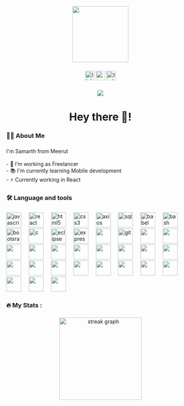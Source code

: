 <div align="center">
  <img height="150" src="https://camo.githubusercontent.com/62da68eb62b1e5f175f7d1f0191dd89a653d7908feb22d37d4a0ab07365d6791/68747470733a2f2f6d656469612e67697068792e636f6d2f6d656469612f4d3967624264396e6244724f5475314d71782f67697068792e676966"  />
</div>

###

<div align="center">
  <img src="https://img.shields.io/static/v1?message=LinkedIn&logo=linkedin&label=&color=0077B5&logoColor=white&labelColor=&style=for-the-badge" height="25" alt="linkedin logo"  />
  <img src="https://img.shields.io/static/v1?message=Youtube&logo=youtube&label=&color=FF0000&logoColor=white&labelColor=&style=for-the-badge" height="25" alt="youtube logo"  />
  <img src="https://img.shields.io/static/v1?message=Twitter&logo=twitter&label=&color=1DA1F2&logoColor=white&labelColor=&style=for-the-badge" height="25" alt="twitter logo"  />
</div>

###

<div align="center">
  <img src="https://visitor-badge.laobi.icu/badge?page_id=maurodesouza.maurodesouza&"  />
</div>

###

<h1 align="center">Hey there 👋!</h1>

###

<h3 align="left">👩‍💻  About Me</h3>

###

<p align="left">I'm Samarth from Meerut<br><br>- 🔭 I’m working as Freelancer<br>- 📚 I'm currently learning Mobile development<br>- ⚡ Currently working in React</p>

###

<h3 align="left">🛠 Language and tools</h3>

###

<div align="left">
    <img src="https://cdn.jsdelivr.net/gh/devicons/devicon/icons/javascript/javascript-original.svg" height="40" alt="javascript logo"  />
    <img width="12" />
    <img src="https://cdn.jsdelivr.net/gh/devicons/devicon/icons/react/react-original.svg" height="40" alt="react logo"  />
    <img width="12" />
    <img src="https://cdn.jsdelivr.net/gh/devicons/devicon/icons/html5/html5-original.svg" height="40" alt="html5 logo"  />
    <img width="12" />
    <img src="https://cdn.jsdelivr.net/gh/devicons/devicon/icons/css3/css3-original.svg" height="40" alt="css3 logo"  />
   <img width="12" />
    <img src="https://cdn.jsdelivr.net/gh/devicons/devicon@latest/icons/axios/axios-plain.svg" height="40" alt="axios"  />
    <img width="12" />
    <img src="https://cdn.jsdelivr.net/gh/devicons/devicon@latest/icons/azuresqldatabase/azuresqldatabase-original.svg" height="40" alt="sql"  />
    <img width="12" />
    <img src="https://cdn.jsdelivr.net/gh/devicons/devicon@latest/icons/babel/babel-original.svg" height="40" alt="babel"  />
    <img width="12" />
    <img src="https://cdn.jsdelivr.net/gh/devicons/devicon@latest/icons/bash/bash-original.svg" height="40" alt="bash"  />
    <img width="12" />
    <img src="https://cdn.jsdelivr.net/gh/devicons/devicon@latest/icons/bootstrap/bootstrap-original.svg" height="40" alt="bootsrap"  />
    <img width="12" />
    <img src="https://cdn.jsdelivr.net/gh/devicons/devicon@latest/icons/c/c-original.svg" height="40" alt="c"  />
    <img width="12" />
    <img src="https://cdn.jsdelivr.net/gh/devicons/devicon@latest/icons/eclipse/eclipse-original.svg" height="40" alt="eclipse"  />
    <img width="12" />
    <img src="https://cdn.jsdelivr.net/gh/devicons/devicon@latest/icons/express/express-original.svg" height="40" alt="express"  />
    <img width="12" />
    <img src="https://cdn.jsdelivr.net/gh/devicons/devicon@latest/icons/firebase/firebase-original-wordmark.svg" height="40" alt=""  />
    <img width="12" />
    <img src="https://cdn.jsdelivr.net/gh/devicons/devicon@latest/icons/git/git-original.svg" height="40" alt="git"  />
    <img width="12" />
    <img src="https://cdn.jsdelivr.net/gh/devicons/devicon@latest/icons/github/github-original.svg" height="40" alt=""  />
    <img width="12" />
    <img src="https://cdn.jsdelivr.net/gh/devicons/devicon@latest/icons/intellij/intellij-original.svg" height="40" alt=""  />
    <img width="12" />
    <img src="https://cdn.jsdelivr.net/gh/devicons/devicon@latest/icons/jquery/jquery-original.svg" height="40" alt=""  />
    <img width="12" />
    <img src="https://cdn.jsdelivr.net/gh/devicons/devicon@latest/icons/json/json-original.svg" height="40" alt=""  />
    <img width="12" />
    <img src="https://cdn.jsdelivr.net/gh/devicons/devicon@latest/icons/materialui/materialui-original.svg" height="40" alt=""  />
    <img width="12" />
    <img src="https://cdn.jsdelivr.net/gh/devicons/devicon@latest/icons/mysql/mysql-original.svg" height="40" alt=""  />
    <img width="12" />
    <img src="https://cdn.jsdelivr.net/gh/devicons/devicon@latest/icons/netlify/netlify-original-wordmark.svg" height="40" alt=""  />
    <img width="12" />
    <img src="https://cdn.jsdelivr.net/gh/devicons/devicon@latest/icons/nodejs/nodejs-original-wordmark.svg" height="40" alt=""  />
    <img width="12" />
    <img src="https://cdn.jsdelivr.net/gh/devicons/devicon@latest/icons/nodemon/nodemon-original.svg" height="40" alt=""  />
    <img width="12" />
    <img src="https://cdn.jsdelivr.net/gh/devicons/devicon@latest/icons/npm/npm-original-wordmark.svg" height="40" alt=""  />
    <img width="12" />
    <img src="https://cdn.jsdelivr.net/gh/devicons/devicon@latest/icons/postgresql/postgresql-original.svg" height="40" alt=""  />
    <img width="12" />
    <img src="https://cdn.jsdelivr.net/gh/devicons/devicon@latest/icons/postman/postman-original.svg" height="40" alt=""  />
    <img width="12" />
    <img src="https://cdn.jsdelivr.net/gh/devicons/devicon@latest/icons/powershell/powershell-original.svg" height="40" alt=""  />
    <img width="12" />
    <img src="https://cdn.jsdelivr.net/gh/devicons/devicon@latest/icons/redux/redux-original.svg" height="40" alt=""  />
    <img width="12" />
    <img src="https://cdn.jsdelivr.net/gh/devicons/devicon@latest/icons/stackoverflow/stackoverflow-original.svg" height="40" alt=""  />
    <img width="12" />
    <img src="https://cdn.jsdelivr.net/gh/devicons/devicon@latest/icons/tailwindcss/tailwindcss-original.svg" height="40" alt=""  />
    <img width="12" />
    <img src="https://cdn.jsdelivr.net/gh/devicons/devicon@latest/icons/v8/v8-original.svg" height="40" alt=""  />
    <img width="12" />
    <img src="https://cdn.jsdelivr.net/gh/devicons/devicon@latest/icons/vim/vim-original.svg" height="40" alt=""  />
    <img width="12" />
    <img src="https://cdn.jsdelivr.net/gh/devicons/devicon@latest/icons/visualstudio/visualstudio-original.svg" height="40" alt=""  />
    <img width="12" />
    <img src="https://cdn.jsdelivr.net/gh/devicons/devicon@latest/icons/vscode/vscode-original.svg" height="40" alt=""  />
    <img width="12" />
    <img src="https://cdn.jsdelivr.net/gh/devicons/devicon@latest/icons/webpack/webpack-original.svg" height="40" alt=""  />
  </div>

###

<h3 align="left">🔥   My Stats :</h3>

###

<div align="center">
  <img src="https://streak-stats.demolab.com?user=maurodesouza&locale=en&mode=daily&theme=dark&hide_border=false&border_radius=5&order=3" height="220" alt="streak graph"  />
</div>

###
